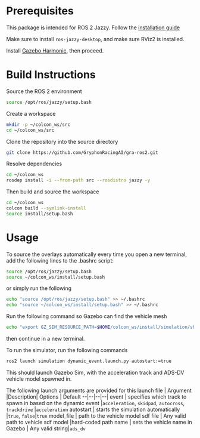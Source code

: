 # Prerequisites
This package is intended for ROS 2 Jazzy. Follow the [installation guide](https://docs.ros.org/en/jazzy/Installation.html)

Make sure to install `ros-jazzy-desktop`, and make sure RViz2 is installed.

Install [Gazebo Harmonic](https://gazebosim.org/docs/harmonic/install_ubuntu/), then proceed.

# Build Instructions

Source the ROS 2 environment
```bash
source /opt/ros/jazzy/setup.bash
```

Create a workspace
```bash
mkdir -p ~/colcon_ws/src
cd ~/colcon_ws/src
```

Clone the repository into the source directory
```bash
git clone https://github.com/GryphonRacingAI/gra-ros2.git
```

Resolve dependencies
```bash
cd ~/colcon_ws
rosdep install -i --from-path src --rosdistro jazzy -y
```

Then build and source the workspace
```bash
cd ~/colcon_ws
colcon build --symlink-install
source install/setup.bash
```

# Usage
To source the overlays automatically every time you open a new terminal, add the following lines to the .bashrc script:
```bash
source /opt/ros/jazzy/setup.bash
source ~/colcon_ws/install/setup.bash
```

or simply run the following
```bash
echo "source /opt/ros/jazzy/setup.bash" >> ~/.bashrc
echo "source ~/colcon_ws/install/setup.bash" >> ~/.bashrc
```

Run the following command so Gazebo can find the vehicle mesh
```bash
echo "export GZ_SIM_RESOURCE_PATH=$HOME/colcon_ws/install/simulation/share/" >> ~/.bashrc
```
then continue in a new terminal.

To run the simulator, run the following commands

```bash
ros2 launch simulation dynamic_event.launch.py autostart:=true
```
This should launch Gazebo Sim, with the acceleration track and ADS-DV vehicle model spawned in.

The following launch arguments are provided for this launch file
  | Argument |Description| Options | Default
--|--|--|--|
event | specifies which track to spawn in based on the dynamic event |`acceleration`, `skidpad`, `autocross`, `trackdrive` |`acceleration`
autostart | starts the simulation automatically |`true`, `false`|`true`
model_file | path to the vehicle model sdf file | Any valid path to vehicle sdf model |hard-coded path
name | sets the vehicle name in Gazebo | Any valid string|`ads_dv`
